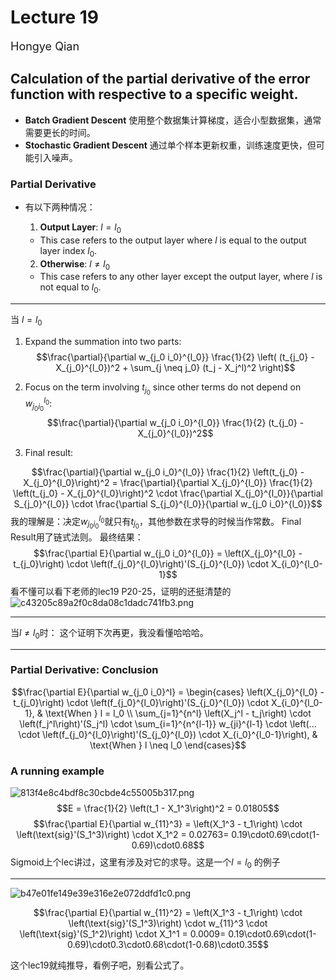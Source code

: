 # Lecture 19
<font size="4">Hongye Qian</font> 

## Calculation of the partial derivative of the error function with respective to a specific weight.
- **Batch Gradient Descent** 使用整个数据集计算梯度，适合小型数据集，通常需要更长的时间。
- **Stochastic Gradient Descent** 通过单个样本更新权重，训练速度更快，但可能引入噪声。




### Partial Derivative
- 有以下两种情况：
  1. **Output Layer**: $l = l_0$  
   - This case refers to the output layer where $l$ is equal to the output layer index $l_0$.

    2. **Otherwise**: $l \neq l_0$  
    - This case refers to any other layer except the output layer, where $l$ is not equal to $l_0$.
***
当 $l = l_0$
1. Expand the summation into two parts:
   $$\frac{\partial}{\partial w_{j_0 i_0}^{l_0}} \frac{1}{2} \left( (t_{j_0} - X_{j_0}^{l_0})^2 + \sum_{j \neq j_0} (t_j - X_j^l)^2 \right)$$

2. Focus on the term involving $t_{j_0}$ since other terms do not depend on $w_{j_0 i_0}^{l_0}$:
   $$\frac{\partial}{\partial w_{j_0 i_0}^{l_0}} \frac{1}{2} (t_{j_0} - X_{j_0}^{l_0})^2$$

3. Final result:

$$\frac{\partial}{\partial w_{j_0 i_0}^{l_0}} \frac{1}{2} \left(t_{j_0} - X_{j_0}^{l_0}\right)^2 = \frac{\partial}{\partial X_{j_0}^{l_0}} \frac{1}{2} \left(t_{j_0} - X_{j_0}^{l_0}\right)^2 \cdot \frac{\partial X_{j_0}^{l_0}}{\partial S_{j_0}^{l_0}} \cdot \frac{\partial S_{j_0}^{l_0}}{\partial w_{j_0 i_0}^{l_0}}$$
我的理解是：决定$w_{j_0 i_0}^{l_0}$就只有$t_{j_0}$，其他参数在求导的时候当作常数。
Final Result用了链式法则。
最终结果：
$$\frac{\partial E}{\partial w_{j_0 i_0}^{l_0}} = \left(X_{j_0}^{l_0} - t_{j_0}\right) \cdot \left(f_{j_0}^{l_0}\right)'(S_{j_0}^{l_0}) \cdot X_{i_0}^{l_0-1}$$
看不懂可以看下老师的lec19 P20-25，证明的还挺清楚的
![c43205c89a2f0c8da08c1dadc741fb3.png](https://s2.loli.net/2024/12/01/Cak6P5JjEBs82Wh.png)
***
当$l \neq l_0$时：
这个证明下次再更，我没看懂哈哈哈。
***
### Partial Derivative: Conclusion
$$\frac{\partial E}{\partial w_{j_0 i_0}^l} = \begin{cases} \left(X_{j_0}^{l_0} - t_{j_0}\right) \cdot \left(f_{j_0}^{l_0}\right)'(S_{j_0}^{l_0}) \cdot X_{i_0}^{l_0-1}, & \text{When } l = l_0 \\ \sum_{j=1}^{n^l} \left(X_j^l - t_j\right) \cdot \left(f_j^l\right)'(S_j^l) \cdot \sum_{i=1}^{n^{l-1}} w_{ji}^{l-1} \cdot \left(... \cdot \left(f_{j_0}^{l_0}\right)'(S_{j_0}^{l_0}) \cdot X_{i_0}^{l_0-1}\right), & \text{When } l \neq l_0 \end{cases}$$

### A running example
![813f4e8c4bdf8c30cbde4c55005b317.png](https://s2.loli.net/2024/12/01/Dq853G1XC6ZKO7r.png)
$$E = \frac{1}{2} \left(t_1 - X_1^3\right)^2 = 0.01805$$
$$\frac{\partial E}{\partial w_{11}^3} = \left(X_1^3 - t_1\right) \cdot \left(\text{sig}'(S_1^3)\right) \cdot X_1^2 = 0.02763= 0.19\cdot0.69\cdot(1-0.69)\cdot0.68$$
Sigmoid上个lec讲过，这里有涉及对它的求导。这是一个$l = l_0$  的例子
***
![b47e01fe149e39e316e2e072ddfd1c0.png](https://s2.loli.net/2024/12/01/Ez5ZSDpHxucsAnF.png)

$$\frac{\partial E}{\partial w_{11}^2} = \left(X_1^3 - t_1\right) \cdot \left(\text{sig}'(S_1^3)\right) \cdot w_{11}^3 \cdot \left(\text{sig}'(S_1^2)\right) \cdot X_1^1 = 0.0009= 0.19\cdot0.69\cdot(1-0.69)\cdot0.3\cdot0.68\cdot(1-0.68)\cdot0.35$$

这个lec19就纯推导，看例子吧，别看公式了。